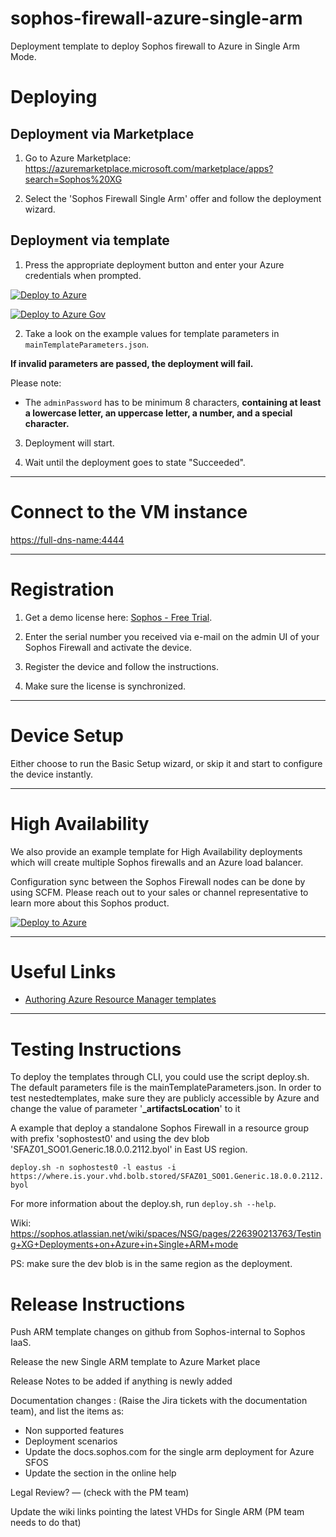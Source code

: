 # sophos-firewall-azure-single-arm
Deployment template to deploy Sophos firewall to Azure in Single Arm Mode.

Deploying
=========

Deployment via Marketplace
--------------------------

1) Go to Azure Marketplace: https://azuremarketplace.microsoft.com/marketplace/apps?search=Sophos%20XG

2) Select the 'Sophos Firewall Single Arm' offer and follow the deployment wizard.

Deployment via template
-----------------------

1) Press the appropriate deployment button and enter your Azure credentials when prompted.

[![Deploy to Azure](https://azuredeploy.net/deploybutton.png)](https://portal.azure.com/#create/Microsoft.Template/uri/https%3A%2F%2Fraw.githubusercontent.com%2Fsophos-iaas%2Fxg-azure-single-arm%2Fmaster%2FmainTemplate.json)

[![Deploy to Azure Gov](https://azuredeploy.net/AzureGov.png)](https://portal.azure.us/#create/Microsoft.Template/uri/https%3A%2F%2Fraw.githubusercontent.com%2Fsophos-iaas%2Fxg-azure-single-arm%2Fmaster%2FmainTemplate.json)

2) Take a look on the example values for template parameters in `mainTemplateParameters.json`.

**If invalid parameters are passed, the deployment will fail.**

Please note:
* The `adminPassword` has to be minimum 8 characters, **containing at least a lowercase letter, an uppercase letter, a number, and a special character.**

3) Deployment will start.

4) Wait until the deployment goes to state "Succeeded".

***

Connect to the VM instance
==========================

[https://full-dns-name:4444](https://full-dns-name:4444)

***

Registration
============

1) Get a demo license here: [Sophos - Free Trial](https://secure2.sophos.com/en-us/products/next-gen-firewall/free-trial.aspx).

2) Enter the serial number you received via e-mail on the admin UI of your Sophos Firewall and activate the device.

3) Register the device and follow the instructions.

4) Make sure the license is synchronized.

***

Device Setup
============

Either choose to run the Basic Setup wizard, or skip it and start to configure the device instantly.

***

High Availability
=================

We also provide an example template for High Availability deployments which will create multiple Sophos firewalls and an Azure load balancer.

Configuration sync between the Sophos Firewall nodes can be done by using SCFM. Please reach out to your sales or channel representative to learn more about this Sophos product.

[![Deploy to Azure](https://azuredeploy.net/deploybutton.png)](https://portal.azure.com/#create/Microsoft.Template/uri/https%3A%2F%2Fraw.githubusercontent.com%2Fsophos-iaas%2Fxg-azure%2Fmaster%2FinboundHa.json)

***

Useful Links
============

* [Authoring Azure Resource Manager templates](https://azure.microsoft.com/en-us/documentation/articles/resource-group-authoring-templates/)


***

Testing Instructions
====================

To deploy the templates through CLI, you could use the script deploy.sh. The default parameters file is the mainTemplateParameters.json. In order to test nestedtemplates, make sure they are publicly accessible by Azure and change the value of parameter '**_artifactsLocation**' to it

A example that deploy a standalone Sophos Firewall in a resource group with prefix 'sophostest0' and using the dev blob 'SFAZ01_SO01.Generic.18.0.0.2112.byol' in East US region.

`deploy.sh -n sophostest0 -l eastus -i https://where.is.your.vhd.bolb.stored/SFAZ01_SO01.Generic.18.0.0.2112.byol`

For more information about the deploy.sh, run `deploy.sh --help`.

Wiki: https://sophos.atlassian.net/wiki/spaces/NSG/pages/226390213763/Testing+XG+Deployments+on+Azure+in+Single+ARM+mode

PS: make sure the dev blob is in the same region as the deployment.

Release Instructions
====================

Push ARM template changes on github from Sophos-internal to Sophos IaaS. 

Release the new Single ARM template to Azure Market place

Release Notes to be added if anything is newly added

Documentation changes : (Raise the Jira tickets with the documentation team), and list the items as:
- Non supported features
- Deployment scenarios 
- Update the docs.sophos.com for the single arm deployment for Azure SFOS
- Update the section in the online help

Legal Review? — (check with the PM team)

Update the wiki links pointing the latest VHDs for Single ARM (PM team needs to do that)
